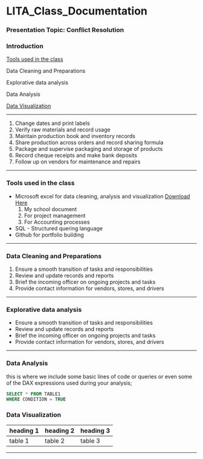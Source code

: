 # LITA_Class_Documentation

### Presentation Topic: Conflict Resolution

### Introduction


[Tools used in the class](#tools-used-in-the-class)

Data Cleaning and Preparations

Explorative data analysis

Data Analysis

[Data Visualization](#data-visualization)

---
1. Change dates and print labels
2. Verify raw materials and record usage
3. Maintain production book and inventory records
4. Share production across orders and record sharing formula
5. Package and supervise packaging and storage of products
6. Record cheque receipts and make bank deposits
7. Follow up on vendors for maintenance and repairs

---
### Tools used in the class
- Microsoft excel for data cleaning, analysis and visualization [Download Here](https://www.microsoft.com)
  1. My school document
  2. For project management
  3. For Accounting processes
- SQL - Structured quering language
- Github for portfolio building

---
### Data Cleaning and Preparations
1. Ensure a smooth transition of tasks and responsibilities
2. Review and update records and reports
3. Brief the incoming officer on ongoing projects and tasks
4. Provide contact information for vendors, stores, and drivers

---
### Explorative data analysis
- Ensure a smooth transition of tasks and responsibilities
- Review and update records and reports
- Brief the incoming officer on ongoing projects and tasks
- Provide contact information for vendors, stores, and drivers

---
### Data Analysis
this is where we include some basic lines of code or queries or even some of the DAX expressions used during your analysis;

```SQL
SELECT * FROM TABLE1
WHERE CONDITION = TRUE
```

### Data Visualization

|heading 1|heading 2|heading 3|
|---------|---------|---------|
|table 1|table 2|table 3|
------- ------ -------
